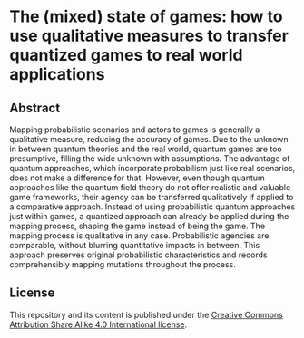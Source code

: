 # The (mixed) state of games: how to use qualitative measures to transfer quantized games to real world applications

## Abstract
Mapping probabilistic scenarios and actors to games is generally a qualitative measure, reducing the accuracy of games. Due to the unknown in between quantum theories and the real world, quantum games are too presumptive, filling the wide unknown with assumptions. The advantage of quantum approaches, which incorporate probabilism just like real scenarios, does not make a difference for that. However, even though quantum approaches like the quantum field theory do not offer realistic and valuable game frameworks, their agency can be transferred qualitatively if applied to a comparative approach. Instead of using probabilistic quantum approaches just within games, a quantized approach can already be applied during the mapping process, shaping the game instead of being the game. The mapping process is qualitative in any case. Probabilistic agencies are comparable, without blurring quantitative impacts in between. This approach preserves original probabilistic characteristics and records comprehensibly mapping mutations throughout the process.  
  
## License
This repository and its content is published under the [Creative Commons Attribution Share Alike 4.0 International license](https://github.com/py0xc3/PoliticalScienceAndGames/blob/master/LICENSE.md).
